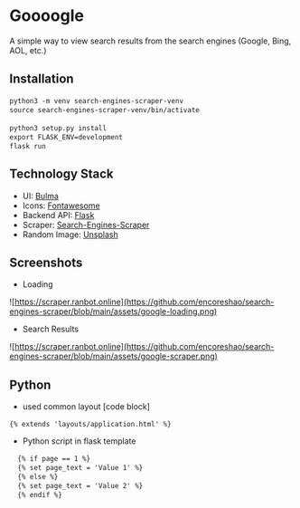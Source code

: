 # Goooogle

A simple way to view search results from the search engines (Google, Bing, AOL, etc.)

## Installation

```
python3 -m venv search-engines-scraper-venv
source search-engines-scraper-venv/bin/activate

python3 setup.py install
export FLASK_ENV=development
flask run
```

## Technology Stack

- UI: [Bulma](https://bulma.io/documentation/utilities/functions/)
- Icons: [Fontawesome](https://fontawesome.com/v5/docs/web/setup/host-font-awesome-yourself)
- Backend API: [Flask](https://flask.palletsprojects.com/)
- Scraper: [Search-Engines-Scraper](https://github.com/tasos-py/Search-Engines-Scraper)
- Random Image: [Unsplash](https://unsplash.it/1200/900?random)

## Screenshots

- Loading

![https://scraper.ranbot.online](https://github.com/encoreshao/search-engines-scraper/blob/main/assets/google-loading.png)

- Search Results

![https://scraper.ranbot.online](https://github.com/encoreshao/search-engines-scraper/blob/main/assets/google-scraper.png)

## Python

- used common layout [code block]

```python3
{% extends 'layouts/application.html' %}
```

- Python script in flask template

```python3
  {% if page == 1 %}
  {% set page_text = 'Value 1' %}
  {% else %}
  {% set page_text = 'Value 2' %}
  {% endif %}
```
